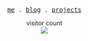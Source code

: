 <p align="center">
  <samp>
    <a href="https://yonggit.vercel.app">me</a> .
    <a href="https://yonggit.vercel.app/posts">blog</a> .
    <a href="https://yonggit.vercel.app/projects">projects</a>
  </samp>
</p>

<p align="center"> 
  visitor count<br>
  <img src="https://profile-counter.glitch.me/NelsonYong/count.svg" />
</p>


<!-- [![NelsonYong's github activity graph](https://activity-graph.herokuapp.com/graph?username=NelsonYong&theme=dracula)](https://github.com/ashutosh00710/github-readme-activity-graph)
 -->


<!--  <div style="dispaly:flex;width="100%">
                                    <img src="https://github-readme-stats.vercel.app/api?username=NelsonYong&count_private=true&show_icons=true&theme=react&show_owner=true" alt="Readme Card"" style="flex:1;margin-right:32px;zoom:85%" /></div>

 -->
